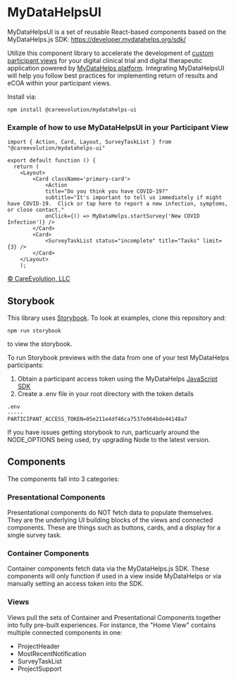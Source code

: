 # MyDataHelpsUI

MyDataHelpsUI is a set of reusable React-based components based on the MyDataHelps.js SDK: https://developer.mydatahelps.org/sdk/

Utilize this component library to accelerate the development of [custom participant views](https://developer.mydatahelps.org/views/) for your digital clinical trial and digital therapeutic application powered by [MyDataHelps platform](https://careevolution.com/mydatahelps/). Integrating MyDataHelpsUI will help you follow best practices for implementing return of results and eCOA within your participant views.

Install via:

```npm install @careevolution/mydatahelps-ui```

### Example of how to use MyDataHelpsUI in your Participant View
```
import { Action, Card, Layout, SurveyTaskList } from "@careevolution/mydatahelps-ui"

export default function () {
  return (
    <Layout>
        <Card className='primary-card'>
            <Action
            title="Do you think you have COVID-19?"
            subtitle="It's important to tell us immediately if might have COVID-19.  Click or tap here to report a new infection, symptoms, or close contact."
            onClick={() => MyDataHelps.startSurvey('New COVID Infection')} />
        </Card>
        <Card>
            <SurveyTaskList status="incomplete" title="Tasks" limit={3} />
        </Card>
    </Layout>
    );
```


[© CareEvolution, LLC](https://developer.mydatahelps.org)

## Storybook

This library uses [Storybook](https://storybook.js.org/).  To look at examples, clone this repository and:

```npm run storybook```

to view the storybook.

To run Storybook previews with the data from one of your test MyDataHelps participants:
1. Obtain a participant access token using the MyDataHelps [JavaScript SDK](https://developer.mydatahelps.org/sdk/participant_tokens.html) 
2. Create a .env file in your root directory with the token details

```
.env
-----
PARTICIPANT_ACCESS_TOKEN=05e211e4df46ca7537e064bde44148a7 
```

If you have issues getting storybook to run, particuarly around the NODE_OPTIONS being used, try upgrading Node to the latest version.

## Components

The components fall into 3 categories:

### Presentational Components

Presentational components do NOT fetch data to populate themselves.  They are the underlying UI building blocks of the views and connected components.  These are things such as buttons, cards, and a display for a single survey task.

### Container Components

Container components fetch data via the MyDataHelps.js SDK.  These components will only function if used in a view inside MyDataHelps or via manually setting an access token into the SDK.  

### Views

Views pull the sets of Container and Presentational Components together into fully pre-built experiences.  For instance, the "Home View" contains multiple connected components in one:

- ProjectHeader
- MostRecentNotification
- SurveyTaskList
- ProjectSupport